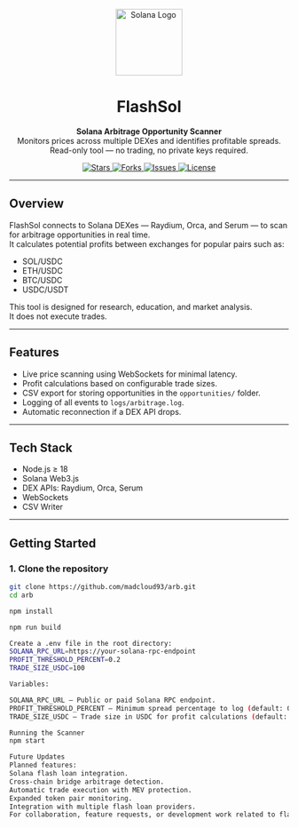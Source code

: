 <p align="center">
  <img src="https://cryptologos.cc/logos/solana-sol-logo.svg?v=023" alt="Solana Logo" width="120">
</p>

<h1 align="center">FlashSol</h1>
<p align="center">
  <b>Solana Arbitrage Opportunity Scanner</b><br>
  Monitors prices across multiple DEXes and identifies profitable spreads.<br>
  Read-only tool — no trading, no private keys required.
</p>

<p align="center">
  <a href="https://github.com/madcloud93/arb/stargazers">
    <img src="https://img.shields.io/github/stars/madcloud93/arb?style=for-the-badge" alt="Stars">
  </a>
  <a href="https://github.com/madcloud93/arb/network/members">
    <img src="https://img.shields.io/github/forks/madcloud93/arb?style=for-the-badge" alt="Forks">
  </a>
  <a href="https://github.com/madcloud93/arb/issues">
    <img src="https://img.shields.io/github/issues/madcloud93/arb?style=for-the-badge" alt="Issues">
  </a>
  <a href="https://github.com/madcloud93/arb/blob/main/LICENSE">
    <img src="https://img.shields.io/github/license/madcloud93/arb?style=for-the-badge" alt="License">
  </a>
</p>

---

## Overview
FlashSol connects to Solana DEXes — Raydium, Orca, and Serum — to scan for arbitrage opportunities in real time.  
It calculates potential profits between exchanges for popular pairs such as:

- SOL/USDC
- ETH/USDC
- BTC/USDC
- USDC/USDT

This tool is designed for research, education, and market analysis.  
It does not execute trades.

---

## Features
- Live price scanning using WebSockets for minimal latency.
- Profit calculations based on configurable trade sizes.
- CSV export for storing opportunities in the `opportunities/` folder.
- Logging of all events to `logs/arbitrage.log`.
- Automatic reconnection if a DEX API drops.

---

## Tech Stack
- Node.js ≥ 18
- Solana Web3.js
- DEX APIs: Raydium, Orca, Serum
- WebSockets
- CSV Writer

---

## Getting Started

### 1. Clone the repository
```bash
git clone https://github.com/madcloud93/arb.git
cd arb

npm install

npm run build

Create a .env file in the root directory:
SOLANA_RPC_URL=https://your-solana-rpc-endpoint
PROFIT_THRESHOLD_PERCENT=0.2
TRADE_SIZE_USDC=100

Variables:

SOLANA_RPC_URL — Public or paid Solana RPC endpoint.
PROFIT_THRESHOLD_PERCENT — Minimum spread percentage to log (default: 0.2%).
TRADE_SIZE_USDC — Trade size in USDC for profit calculations (default: 100).

Running the Scanner
npm start

Future Updates
Planned features:
Solana flash loan integration.
Cross-chain bridge arbitrage detection.
Automatic trade execution with MEV protection.
Expanded token pair monitoring.
Integration with multiple flash loan providers.
For collaboration, feature requests, or development work related to flash loans or cross-chain arbitrage, please DM me.


